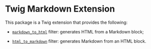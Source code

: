 Twig Markdown Extension
=======================

This package is a Twig extension that provides the following:

 * [`markdown_to_html`][1] filter: generates HTML from a Markdown block;

 * [`html_to_markdown`][2] filter: generates Markdown from an HTML block.

[1]: https://twig.symfony.com/markdown_to_html
[2]: https://twig.symfony.com/html_to_markdown
